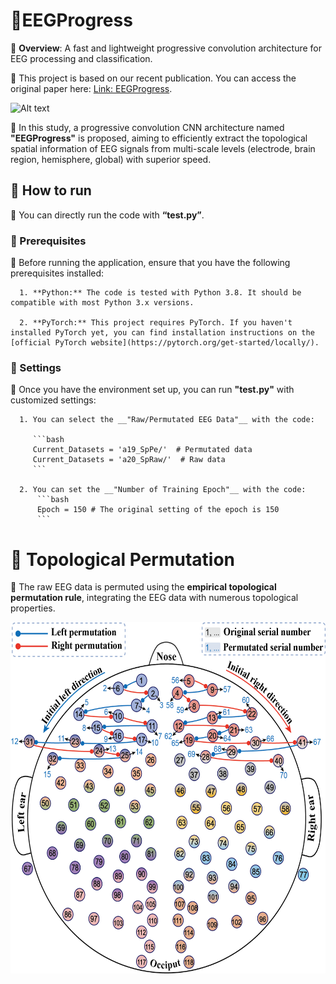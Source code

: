 # 📌EEGProgress

🍊 __Overview__: A fast and lightweight progressive convolution architecture for EEG processing and classification. 

🍊 This project is based on our recent publication. You can access the original paper here: [Link: EEGProgress](https://www.sciencedirect.com/science/article/pii/S0010482523013665).

![Alt text](ReadMe/EEGProgress.png)

🍊 In this study, a progressive convolution CNN architecture named __"EEGProgress"__ is proposed, aiming to efficiently extract the topological spatial information of EEG signals from multi-scale levels (electrode, brain region, hemisphere, global) with superior speed.

## 🧰 How to run

🍊 You can directly run the code with __“test.py”__.

### 📕 Prerequisites

🍊 Before running the application, ensure that you have the following prerequisites installed:

      1. **Python:** The code is tested with Python 3.8. It should be compatible with most Python 3.x versions.
      
      2. **PyTorch:** This project requires PyTorch. If you haven't installed PyTorch yet, you can find installation instructions on the [official PyTorch website](https://pytorch.org/get-started/locally/).


### 📕 Settings

🍊 Once you have the environment set up, you can run __"test.py"__ with customized settings:

      1. You can select the __"Raw/Permutated EEG Data"__ with the code:
      
         ```bash
         Current_Datasets = 'a19_SpPe/'  # Permutated data
         Current_Datasets = 'a20_SpRaw/'  # Raw data
         ```

      2. You can set the __"Number of Training Epoch"__ with the code:
          ```bash
          Epoch = 150 # The original setting of the epoch is 150
          ```
    
# 📌 Topological Permutation

🍊 The raw EEG data is permuted using the __empirical topological permutation rule__, integrating the EEG data with numerous topological properties. 

<img src="ReadMe/TopologicalPermutation.png" alt="Topological Permutation" width="600" height="562">